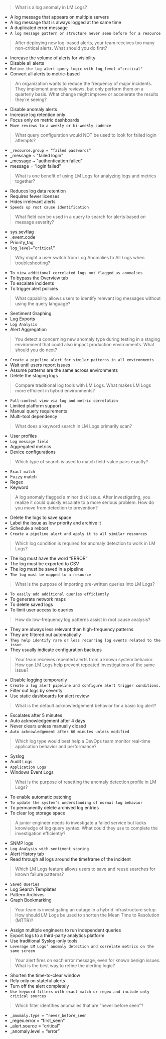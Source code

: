 > What is a log anomaly in LM Logs?

* A log message that appears on multiple servers
* A log message that is always logged at the same time
* A duplicated error message
* `A log message pattern or structure never seen before for a resource`

> After deploying new log-based alerts, your team receives too many non-critical alerts. What should you do first?

* Increase the volume of alerts for visibility
* Disable all alerts
* `Refine the log alert query logic with log_level ="critical"`
* Convert all alerts to metric-based

> An organization wants to reduce the frequency of major incidents. They implement anomaly reviews, but only perform them on a quarterly basis. What change might improve or accelerate the results they’re seeing?

* Disable anomaly alerts
* Increase log retention only
* Focus only on metric dashboards
* `Move reviews to a weekly or bi-weekly cadence`

> What query configuration would NOT be used to look for failed login attempts?

* `_resource.group = “failed passwords”`
* _message ~ "failed login"
* _message ~ "authentication failed"
* message = “login failed”

> What is one benefit of using LM Logs for analyzing logs and metrics together?

* Reduces log data retention
* Requires fewer licenses
* Hides irrelevant alerts
* `Speeds up root cause identification`

> What field can be used in a query to search for alerts based on message severity?

* sys.sevflag
* _event.code
* Priority_tag
* `log_level=”critical”`

> Why might a user switch from Log Anomalies to All Logs when troubleshooting?

* `To view additional correlated logs not flagged as anomalies`
* To bypass the Overview tab
* To escalate incidents
* To trigger alert policies

> What capability allows users to identify relevant log messages without using the query language?

* Sentiment Graphing
* Log Exports
* `Log Analysis`
* Alert Aggregation

> You detect a concerning new anomaly type during testing in a staging environment that could also impact production environments. What should you do next?

* `Create a pipeline alert for similar patterns in all environments`
* Wait until users report issues
* Assume patterns are the same across environments
* Delete the staging logs

> Compare traditional log tools with LM Logs. What makes LM Logs more efficient in hybrid environments?

* `Full-context view via log and metric correlation`
* Limited platform support
* Manual query requirements
* Multi-tool dependency

> What does a keyword search in LM Logs primarily scan?

* User profiles
* `Log message field`
* Aggregated metrics
* Device configurations

> Which type of search is used to match field-value pairs exactly?

* `Exact match`
* Fuzzy match
* Regex
* Keyword

> A log anomaly flagged a minor disk issue. After investigating, you realize it could quickly escalate to a more serious problem. How do you move from detection to prevention?

* Delete the logs to save space
* Label the issue as low priority and archive it
* Schedule a reboot
* `Create a pipeline alert and apply it to all similar resources`

> Which log condition is required for anomaly detection to work in LM Logs?

* The log must have the word “ERROR”
* The log must be exported to CSV
* The log must be saved in a pipeline
* `The log must be mapped to a resource`

> What is the purpose of importing pre-written queries into LM Logs?

* `To easily add additional queries efficiently`
* To generate network maps
* To delete saved logs
* To limit user access to queries

> How do low-frequency log patterns assist in root cause analysis?

* They are always less relevant than high-frequency patterns
* They are filtered out automatically
* `They help identify rare or less recurring log events related to the issue`
* They usually indicate configuration backups

> Your team receives repeated alerts from a known system behavior. How can LM Logs help prevent repeated investigations of the same issue?

* Disable logging temporarily
* `Create a log alert pipeline and configure alert trigger conditions.`
* Filter out logs by severity
* Use static dashboards for alert review

> What is the default acknowledgement behavior for a basic log alert?

* Escalates after 5 minutes
* Auto acknowledgement after 4 days
* Never clears unless manually closed
* `Auto acknowledgement after 60 minutes unless modified`

> Which log type would best help a DevOps team monitor real-time application behavior and performance?

* Syslog
* Audit Logs
* `Application Logs`
* Windows Event Logs

> What is the purpose of resetting the anomaly detection profile in LM Logs?

* To enable automatic patching
* `To update the system's understanding of normal log behavior`
* To permanently delete archived log entries
* To clear log storage space

> A junior engineer needs to investigate a failed service but lacks knowledge of log query syntax. What could they use to complete the investigation efficiently?

* SNMP logs
* `Log Analysis with sentiment scoring`
* Alert History tab
* Read through all logs around the timeframe of the incident

> Which LM Logs feature allows users to save and reuse searches for known failure patterns?

* `Saved Queries`
* Log Search Templates
* Pattern Archives
* Graph Bookmarking

> Your team is investigating an outage in a hybrid infrastructure setup. How should LM Logs be used to shorten the Mean Time to Resolution (MTTR)?

* Assign multiple engineers to run independent queries
* Export logs to a third-party analytics platform
* Use traditional Syslog-only tools
* `Leverage LM Logs’ anomaly detection and correlate metrics on the same screen`

> Your alert fires on each error message, even for known benign issues. What is the best way to refine the alerting logic?

* Shorten the time-to-clear window
* Rely only on stateful alerts
* Turn off the alert completely
* `Use keyword filters with exact match or regex and include only critical sources`

> Which filter identifies anomalies that are “never before seen”?

* `_anomaly.type = “never_before_seen`
* _regex.error = “first_seen”
* _alert.source = “critical”
* _anomaly.level = “error”
